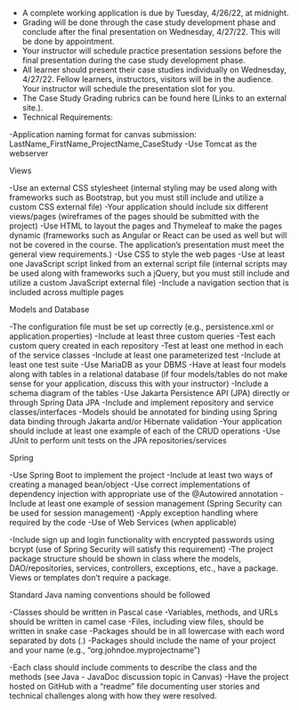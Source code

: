 - A complete working application is due by Tuesday, 4/26/22, at midnight.
- Grading will be done through the case study development phase and conclude after the final presentation on Wednesday, 4/27/22. This will be done by appointment. 
- Your instructor will schedule practice presentation sessions before the final presentation during the case study development phase.
- All learner should present their case studies individually on Wednesday, 4/27/22. Fellow learners, instructors, visitors will be in the audience. Your instructor will schedule the presentation slot for you.
- The Case Study Grading rubrics can be found here (Links to an external site.).
- Technical Requirements:

-Application naming format for canvas submission: LastName_FirstName_ProjectName_CaseStudy
-Use Tomcat as the webserver

Views

-Use an external CSS stylesheet (internal styling may be used along with frameworks such as Bootstrap, but you must still include and utilize a custom CSS external file)
-Your application should include six different views/pages (wireframes of the pages should be submitted with the project)
-Use HTML to layout the pages and Thymeleaf to make the pages dynamic (frameworks such as Angular or React can be used as well but will not be covered in the course. The application’s presentation must meet the general view requirements.)
-Use CSS to style the web pages
-Use at least one JavaScript script linked from an external script file (internal scripts may be used along with frameworks such a jQuery, but you must still include and utilize a custom JavaScript external file)
-Include a navigation section that is included across multiple pages

Models and Database

-The configuration file must be set up correctly (e.g., persistence.xml or application.properties)
-Include at least three custom queries
-Test each custom query created in each repository
-Test at least one method in each of the service classes
-Include at least one parameterized test
-Include at least one test suite
-Use MariaDB as your DBMS
-Have at least four models along with tables in a relational database (if four models/tables do not make sense for your application, discuss this with your instructor)
-Include a schema diagram of the tables
-Use Jakarta Persistence API (JPA) directly or through Spring Data JPA
-Include and implement repository and service classes/interfaces
-Models should be annotated for binding using Spring data binding through Jakarta and/or Hibernate validation
-Your application should include at least one example of each of the CRUD operations
-Use JUnit to perform unit tests on the JPA repositories/services

Spring

-Use Spring Boot to implement the project
-Include at least two ways of creating a managed bean/object
-Use correct implementations of dependency injection with appropriate use of the @Autowired annotation
-Include at least one example of session management (Spring Security can be used for session management)
-Apply exception handling where required by the code
-Use of Web Services (when applicable)

-Include sign up and login functionality with encrypted passwords using bcrypt (use of Spring Security will satisfy this requirement)
-The project package structure should be shown in class where the models, DAO/repositories, services, controllers, exceptions, etc., have a package. Views or templates don’t require a package.

Standard Java naming conventions should be followed

-Classes should be written in Pascal case
-Variables, methods, and URLs should be written in camel case
-Files, including view files, should be written in snake case
-Packages should be in all lowercase with each word separated by dots (.)
-Packages should include the name of your project and your name (e.g., “org.johndoe.myprojectname”)

-Each class should include comments to describe the class and the methods (see Java - JavaDoc discussion topic in Canvas)
-Have the project hosted on GitHub with a “readme” file documenting user stories and technical challenges along with how they were resolved.
